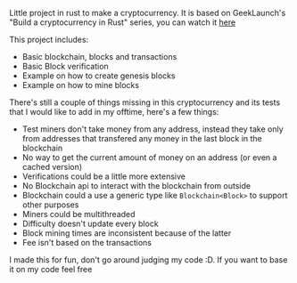 Little project in rust to make a cryptocurrency. It is based on
GeekLaunch's "Build a cryptocurrency in Rust" series, you can watch it
[here](https://youtu.be/vJdT05zl6jk)

This project includes:

- Basic blockchain, blocks and transactions
- Basic Block verification
- Example on how to create genesis blocks
- Example on how to mine blocks

There's still a couple of things missing in this cryptocurrency and its
tests that I would like to add in my offtime, here's a few things:

- Test miners don't take money from any address, instead they take only from
  addresses that transfered any money in the last block in the blockchain
- No way to get the current amount of money on an address (or even a cached
  version)
- Verifications could be a little more extensive
- No Blockchain api to interact with the blockchain from outside
- Blockchain could a use a generic type like `Blockchain<Block>` to support
  other purposes
- Miners could be multithreaded
- Difficulty doesn't update every block
- Block mining times are inconsistent because of the latter
- Fee isn't based on the transactions

I made this for fun, don't go around judging my code :D. If you want to base it
on my code feel free
